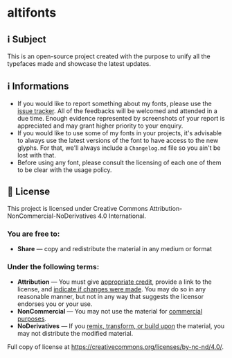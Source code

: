 # altifonts

## ℹ️ Subject
This is an open-source project created with the purpose to unify all the typefaces made and showcase the latest updates.

## ℹ️ Informations
- If you would like to report something about my fonts, please use the [issue tracker](https://github.com/Jeiii20/altifonts/issues). All of the feedbacks will be welcomed and attended in a due time. Enough evidence represented by screenshots of your report is appreciated and may grant higher priority to your enquiry.
- If you would like to use some of my fonts in your projects, it's advisable to always use the latest versions of the font to have access to the new glyphs. For that, we'll always include a `Changelog.md` file so you ain't be lost with that.
- Before using any font, please consult the licensing of each one of them to be clear with the usage policy.

## 📖 License
This project is licensed under Creative Commons Attribution-NonCommercial-NoDerivatives 4.0 International.

### You are free to:
- **Share** — copy and redistribute the material in any medium or format

### Under the following terms:
- **Attribution** — You must give [appropriate credit](https://creativecommons.org/licenses/by-nc-nd/4.0/deed.en#ref-appropriate-credit), provide a link to the license, and [indicate if changes were made](https://creativecommons.org/licenses/by-nc-nd/4.0/deed.en#ref-indicate-changes). You may do so in any reasonable manner, but not in any way that suggests the licensor endorses you or your use.
- **NonCommercial** — You may not use the material for [commercial purposes](https://creativecommons.org/licenses/by-nc-nd/4.0/deed.en#ref-commercial-purposes).
- **NoDerivatives** — If you [remix, transform, or build upon](https://creativecommons.org/licenses/by-nc-nd/4.0/deed.en#ref-some-kinds-of-mods) the material, you may not distribute the modified material.

Full copy of license at https://creativecommons.org/licenses/by-nc-nd/4.0/.
